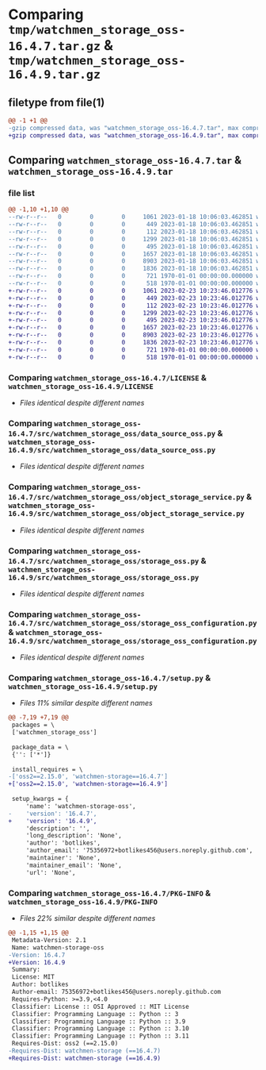 # Comparing `tmp/watchmen_storage_oss-16.4.7.tar.gz` & `tmp/watchmen_storage_oss-16.4.9.tar.gz`

## filetype from file(1)

```diff
@@ -1 +1 @@
-gzip compressed data, was "watchmen_storage_oss-16.4.7.tar", max compression
+gzip compressed data, was "watchmen_storage_oss-16.4.9.tar", max compression
```

## Comparing `watchmen_storage_oss-16.4.7.tar` & `watchmen_storage_oss-16.4.9.tar`

### file list

```diff
@@ -1,10 +1,10 @@
--rw-r--r--   0        0        0     1061 2023-01-18 10:06:03.462851 watchmen_storage_oss-16.4.7/LICENSE
--rw-r--r--   0        0        0      449 2023-01-18 10:06:03.462851 watchmen_storage_oss-16.4.7/pyproject.toml
--rw-r--r--   0        0        0      112 2023-01-18 10:06:03.462851 watchmen_storage_oss-16.4.7/src/watchmen_storage_oss/__init__.py
--rw-r--r--   0        0        0     1299 2023-01-18 10:06:03.462851 watchmen_storage_oss-16.4.7/src/watchmen_storage_oss/data_source_oss.py
--rw-r--r--   0        0        0      495 2023-01-18 10:06:03.462851 watchmen_storage_oss-16.4.7/src/watchmen_storage_oss/object_defs_oss.py
--rw-r--r--   0        0        0     1657 2023-01-18 10:06:03.462851 watchmen_storage_oss-16.4.7/src/watchmen_storage_oss/object_storage_service.py
--rw-r--r--   0        0        0     8903 2023-01-18 10:06:03.462851 watchmen_storage_oss-16.4.7/src/watchmen_storage_oss/storage_oss.py
--rw-r--r--   0        0        0     1836 2023-01-18 10:06:03.462851 watchmen_storage_oss-16.4.7/src/watchmen_storage_oss/storage_oss_configuration.py
--rw-r--r--   0        0        0      721 1970-01-01 00:00:00.000000 watchmen_storage_oss-16.4.7/setup.py
--rw-r--r--   0        0        0      518 1970-01-01 00:00:00.000000 watchmen_storage_oss-16.4.7/PKG-INFO
+-rw-r--r--   0        0        0     1061 2023-02-23 10:23:46.012776 watchmen_storage_oss-16.4.9/LICENSE
+-rw-r--r--   0        0        0      449 2023-02-23 10:23:46.012776 watchmen_storage_oss-16.4.9/pyproject.toml
+-rw-r--r--   0        0        0      112 2023-02-23 10:23:46.012776 watchmen_storage_oss-16.4.9/src/watchmen_storage_oss/__init__.py
+-rw-r--r--   0        0        0     1299 2023-02-23 10:23:46.012776 watchmen_storage_oss-16.4.9/src/watchmen_storage_oss/data_source_oss.py
+-rw-r--r--   0        0        0      495 2023-02-23 10:23:46.012776 watchmen_storage_oss-16.4.9/src/watchmen_storage_oss/object_defs_oss.py
+-rw-r--r--   0        0        0     1657 2023-02-23 10:23:46.012776 watchmen_storage_oss-16.4.9/src/watchmen_storage_oss/object_storage_service.py
+-rw-r--r--   0        0        0     8903 2023-02-23 10:23:46.012776 watchmen_storage_oss-16.4.9/src/watchmen_storage_oss/storage_oss.py
+-rw-r--r--   0        0        0     1836 2023-02-23 10:23:46.012776 watchmen_storage_oss-16.4.9/src/watchmen_storage_oss/storage_oss_configuration.py
+-rw-r--r--   0        0        0      721 1970-01-01 00:00:00.000000 watchmen_storage_oss-16.4.9/setup.py
+-rw-r--r--   0        0        0      518 1970-01-01 00:00:00.000000 watchmen_storage_oss-16.4.9/PKG-INFO
```

### Comparing `watchmen_storage_oss-16.4.7/LICENSE` & `watchmen_storage_oss-16.4.9/LICENSE`

 * *Files identical despite different names*

### Comparing `watchmen_storage_oss-16.4.7/src/watchmen_storage_oss/data_source_oss.py` & `watchmen_storage_oss-16.4.9/src/watchmen_storage_oss/data_source_oss.py`

 * *Files identical despite different names*

### Comparing `watchmen_storage_oss-16.4.7/src/watchmen_storage_oss/object_storage_service.py` & `watchmen_storage_oss-16.4.9/src/watchmen_storage_oss/object_storage_service.py`

 * *Files identical despite different names*

### Comparing `watchmen_storage_oss-16.4.7/src/watchmen_storage_oss/storage_oss.py` & `watchmen_storage_oss-16.4.9/src/watchmen_storage_oss/storage_oss.py`

 * *Files identical despite different names*

### Comparing `watchmen_storage_oss-16.4.7/src/watchmen_storage_oss/storage_oss_configuration.py` & `watchmen_storage_oss-16.4.9/src/watchmen_storage_oss/storage_oss_configuration.py`

 * *Files identical despite different names*

### Comparing `watchmen_storage_oss-16.4.7/setup.py` & `watchmen_storage_oss-16.4.9/setup.py`

 * *Files 11% similar despite different names*

```diff
@@ -7,19 +7,19 @@
 packages = \
 ['watchmen_storage_oss']
 
 package_data = \
 {'': ['*']}
 
 install_requires = \
-['oss2==2.15.0', 'watchmen-storage==16.4.7']
+['oss2==2.15.0', 'watchmen-storage==16.4.9']
 
 setup_kwargs = {
     'name': 'watchmen-storage-oss',
-    'version': '16.4.7',
+    'version': '16.4.9',
     'description': '',
     'long_description': 'None',
     'author': 'botlikes',
     'author_email': '75356972+botlikes456@users.noreply.github.com',
     'maintainer': 'None',
     'maintainer_email': 'None',
     'url': 'None',
```

### Comparing `watchmen_storage_oss-16.4.7/PKG-INFO` & `watchmen_storage_oss-16.4.9/PKG-INFO`

 * *Files 22% similar despite different names*

```diff
@@ -1,15 +1,15 @@
 Metadata-Version: 2.1
 Name: watchmen-storage-oss
-Version: 16.4.7
+Version: 16.4.9
 Summary: 
 License: MIT
 Author: botlikes
 Author-email: 75356972+botlikes456@users.noreply.github.com
 Requires-Python: >=3.9,<4.0
 Classifier: License :: OSI Approved :: MIT License
 Classifier: Programming Language :: Python :: 3
 Classifier: Programming Language :: Python :: 3.9
 Classifier: Programming Language :: Python :: 3.10
 Classifier: Programming Language :: Python :: 3.11
 Requires-Dist: oss2 (==2.15.0)
-Requires-Dist: watchmen-storage (==16.4.7)
+Requires-Dist: watchmen-storage (==16.4.9)
```


